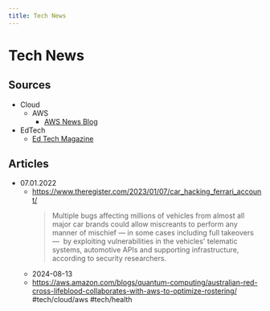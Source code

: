 ```yaml
---
title: Tech News
---
```

# Tech News

## Sources

- Cloud
    - AWS
        - [AWS News Blog](https://aws.amazon.com/blogs/aws/)
- EdTech
    - [Ed Tech Magazine](https://edtechmagazine.com/higher/)

## Articles

- 07.01.2022
    - <https://www.theregister.com/2023/01/07/car_hacking_ferrari_account/>
      > Multiple bugs affecting millions of vehicles from almost all major car brands could allow miscreants to perform any manner of mischief — in some cases including full takeovers —  by exploiting vulnerabilities in the vehicles' telematic systems, automotive APIs and supporting infrastructure, according to security researchers.
    - 2024-08-13
    - https://aws.amazon.com/blogs/quantum-computing/australian-red-cross-lifeblood-collaborates-with-aws-to-optimize-rostering/ #tech/cloud/aws #tech/health
